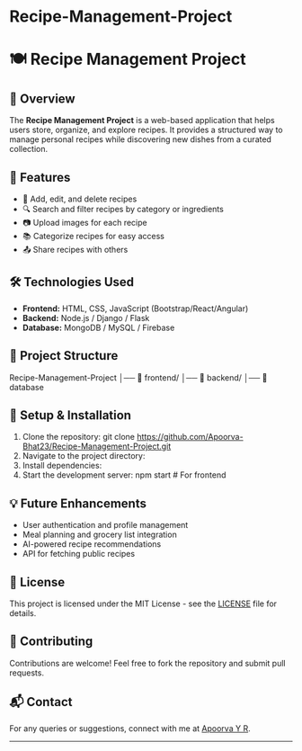 # Recipe-Management-Project
# 🍽️ Recipe Management Project

## 📌 Overview
The **Recipe Management Project** is a web-based application that helps users store, organize, and explore recipes. It provides a structured way to manage personal recipes while discovering new dishes from a curated collection.

## 🚀 Features
- 📝 Add, edit, and delete recipes
- 🔍 Search and filter recipes by category or ingredients
- 📷 Upload images for each recipe
- 📚 Categorize recipes for easy access
- 📤 Share recipes with others

## 🛠️ Technologies Used
- **Frontend:** HTML, CSS, JavaScript (Bootstrap/React/Angular)
- **Backend:** Node.js / Django / Flask
- **Database:** MongoDB / MySQL / Firebase

## 📂 Project Structure
Recipe-Management-Project │── 📂 frontend/ │── 📂 backend/ │── 📂 database


## 🔧 Setup & Installation
1. Clone the repository:
git clone https://github.com/Apoorva-Bhat23/Recipe-Management-Project.git
2. Navigate to the project directory:
3. Install dependencies:
4. Start the development server: npm start # For frontend

## 💡 Future Enhancements
- User authentication and profile management
- Meal planning and grocery list integration
- AI-powered recipe recommendations
- API for fetching public recipes

## 📜 License
This project is licensed under the MIT License - see the [LICENSE](LICENSE) file for details.

## 🤝 Contributing
Contributions are welcome! Feel free to fork the repository and submit pull requests.

## 📬 Contact
For any queries or suggestions, connect with me at [Apoorva Y R](https://github.com/Apoorva-Bhat23).

---
